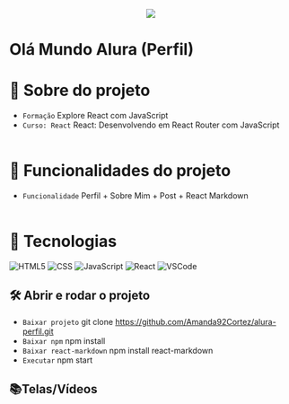 <p align="center">
   <img src="http://img.shields.io/static/v1?label=STATUS&message=EM_ANDAMENTO&color=RED&style=for-the-badge" #vitrinedev/>
</p>

<h1>Olá Mundo Alura (Perfil)</h1>

# :pushpin: Sobre do projeto
- `Formação` Explore React com JavaScript
- `Curso: React` React: Desenvolvendo em React Router com JavaScript
</br></br>

# :hammer: Funcionalidades do projeto
- `Funcionalidade` Perfil + Sobre Mim + Post + React Markdown
</br></br>

# :bookmark_tabs: Tecnologias
![HTML5](https://img.shields.io/badge/HTML-e06b12?style=for-the-badge&logo=html5&logoColor=white)
![CSS](https://img.shields.io/badge/CSS-1283e0?&style=for-the-badge&logo=css3&logoColor=white)
![JavaScript](https://img.shields.io/badge/JavaScript-F7DF1E?style=for-the-badge&logo=javascript&logoColor=414141)
![React](https://img.shields.io/badge/React-414141?style=for-the-badge&logo=react&logoColor=61DAFB)
![VSCode](https://img.shields.io/badge/-VSCode-007ACC?style=for-the-badge&logo=visual-studio-code&logoColor=white)


## 🛠️ Abrir e rodar o projeto
- `Baixar projeto` git clone https://github.com/Amanda92Cortez/alura-perfil.git
- `Baixar npm` npm install
- `Baixar react-markdown` npm install react-markdown
- `Executar` npm start

## 📚Telas/Vídeos
